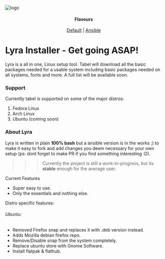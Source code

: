 ![logo](https://i.imgur.com/InT8w5H.png)

<h4 align="center">Flavours</h4>
<p align="center">
 <a href="https://github.com/lyra/">Default</a>  | <a href="https://github.com/lyra/tree/ansible">Ansible</a>
</p>


# Lyra Installer - Get going ASAP!
Lyra is a all in one, Linux setup tool. Tabel will download all the basic packages needed for a usable system including basic packages needed on all systems, fonts and more. A full list will be available soon. 

### Support
Currently tabel is supported on some of the major distros:

<ol>
  <li>Fedora Linux</li>
  <li>Arch Linux</li>
  <li>Ubuntu (coming soon)</li>
</ol> 

### About Lyra
Lyra is written in plain **100% bash** but a ansible version is in the works ;) to make it easy to fork and add changes you deem necessary for your own setup (ps: dont forget to make PR if you find something interesting :D). 
>>> Currently the project is still a work-in-progress, but its **stable** enough for the average user. 

Current Features

- Super easy to use.
- Only the essentials and nothing else.

Distro specific features: 
###### Ubuntu:
- Removed Firefox snap and replaces it with .deb version instead.
- Adds Mozilla debian firefox repo. 
- Remove/Disable snap from the system completely. 
- Replace ubuntu store with Gnome Software. 
- Install flatpak & flathub. 
